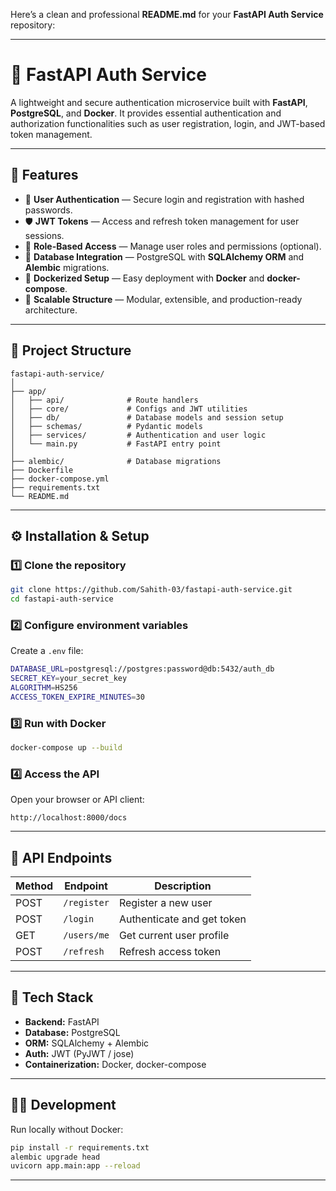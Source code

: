 Here’s a clean and professional **README.md** for your **FastAPI Auth Service** repository:

---

# 🔐 FastAPI Auth Service

A lightweight and secure authentication microservice built with **FastAPI**, **PostgreSQL**, and **Docker**.
It provides essential authentication and authorization functionalities such as user registration, login, and JWT-based token management.

---

## 🚀 Features

* 🔑 **User Authentication** — Secure login and registration with hashed passwords.
* 🛡️ **JWT Tokens** — Access and refresh token management for user sessions.
* 👥 **Role-Based Access** — Manage user roles and permissions (optional).
* 🧱 **Database Integration** — PostgreSQL with **SQLAlchemy ORM** and **Alembic** migrations.
* 🐳 **Dockerized Setup** — Easy deployment with **Docker** and **docker-compose**.
* 🧪 **Scalable Structure** — Modular, extensible, and production-ready architecture.

---

## 📁 Project Structure

```
fastapi-auth-service/
│
├── app/
│   ├── api/              # Route handlers
│   ├── core/             # Configs and JWT utilities
│   ├── db/               # Database models and session setup
│   ├── schemas/          # Pydantic models
│   ├── services/         # Authentication and user logic
│   └── main.py           # FastAPI entry point
│
├── alembic/              # Database migrations
├── Dockerfile
├── docker-compose.yml
├── requirements.txt
└── README.md
```

---

## ⚙️ Installation & Setup

### 1️⃣ Clone the repository

```bash
git clone https://github.com/Sahith-03/fastapi-auth-service.git
cd fastapi-auth-service
```

### 2️⃣ Configure environment variables

Create a `.env` file:

```bash
DATABASE_URL=postgresql://postgres:password@db:5432/auth_db
SECRET_KEY=your_secret_key
ALGORITHM=HS256
ACCESS_TOKEN_EXPIRE_MINUTES=30
```

### 3️⃣ Run with Docker

```bash
docker-compose up --build
```

### 4️⃣ Access the API

Open your browser or API client:

```
http://localhost:8000/docs
```

---

## 🧠 API Endpoints

| Method | Endpoint    | Description                |
| ------ | ----------- | -------------------------- |
| POST   | `/register` | Register a new user        |
| POST   | `/login`    | Authenticate and get token |
| GET    | `/users/me` | Get current user profile   |
| POST   | `/refresh`  | Refresh access token       |

---

## 🧩 Tech Stack

* **Backend:** FastAPI
* **Database:** PostgreSQL
* **ORM:** SQLAlchemy + Alembic
* **Auth:** JWT (PyJWT / jose)
* **Containerization:** Docker, docker-compose

---

## 🧑‍💻 Development

Run locally without Docker:

```bash
pip install -r requirements.txt
alembic upgrade head
uvicorn app.main:app --reload
```

---

